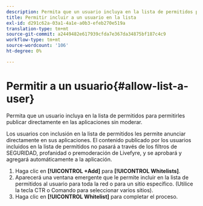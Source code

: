 ```yaml
---
description: Permita que un usuario incluya en la lista de permitidos para permitirles publicar directamente en las aplicaciones sin moderar.
title: Permitir incluir a un usuario en la lista
exl-id: d291c62a-03a1-4a1e-a0b3-efeb270e519a
translation-type: tm+mt
source-git-commit: a2449482e617939cfda7e367da34875bf187c4c9
workflow-type: tm+mt
source-wordcount: '106'
ht-degree: 0%

---
```


# Permitir a un usuario{#allow-list-a-user}

Permita que un usuario incluya en la lista de permitidos para permitirles publicar directamente en las aplicaciones sin moderar.

Los usuarios con inclusión en la lista de permitidos les permite anunciar directamente en sus aplicaciones. El contenido publicado por los usuarios incluidos en la lista de permitidos no pasará a través de los filtros de SEGURIDAD, profanidad o premoderación de Livefyre, y se aprobará y agregará automáticamente a la aplicación.

1. Haga clic en **[!UICONTROL +Add]** para **[!UICONTROL Whitelists]**.
1. Aparecerá una ventana emergente que le permite incluir en la lista de permitidos al usuario para toda la red o para un sitio específico. (Utilice la tecla CTR o Comando para seleccionar varios sitios).
1. Haga clic en **[!UICONTROL Whitelist]** para completar el proceso.
